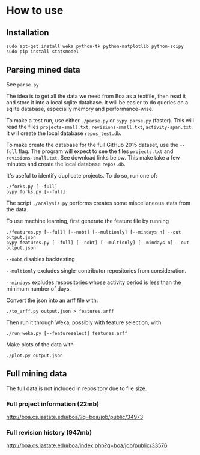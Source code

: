# How to use

## Installation

```
sudo apt-get install weka python-tk python-matplotlib python-scipy
sudo pip install statsmodel
```

## Parsing mined data

See `parse.py`

The idea is to get all the data we need from Boa as a textfile, then read it and store it into a local sqlite database. It will be easier to do queries on a sqlite database, especially memory and performance-wise.

To make a test run, use either `./parse.py` or `pypy parse.py` (faster). This will read the files `projects-small.txt`, `revisions-small.txt`, `activity-span.txt`. It will create the local database `repos_test.db`.

To make create the database for the full GitHub 2015 dataset, use the `--full` flag. The program will expect to see the files `projects.txt` and `revisions-small.txt`. See download links below. This make take a few minutes and create the local database `repos.db`.

It's useful to identify duplicate projects. To do so, run one of:

```
./forks.py [--full]
pypy forks.py [--full]
```

The script `./analysis.py` performs creates some miscellaneous stats from the data.

To use machine learning, first generate the feature file by running

```
./features.py [--full] [--nobt] [--multionly] [--mindays n] --out output.json
pypy features.py [--full] [--nobt] [--multionly] [--mindays n] --out output.json
```

`--nobt` disables backtesting

`--multionly` excludes single-contributor repositories from consideration.

`--mindays` excludes respositories whose activity period is less than the minimum number of days.

Convert the json into an arff file with:

```
./to_arff.py output.json > features.arff
```

Then run it through Weka, possibly with feature selection, with

```
./run_weka.py [--featureselect] features.arff
```

Make plots of the data with

```
./plot.py output.json
```

## Full mining data

The full data is not included in repository due to file size.

### Full project information (22mb)

http://boa.cs.iastate.edu/boa/?q=boa/job/public/34973

### Full revision history (947mb)

http://boa.cs.iastate.edu/boa/index.php?q=boa/job/public/33576

